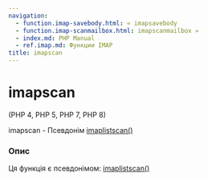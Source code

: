 ```yaml
---
navigation:
  - function.imap-savebody.html: « imapsavebody
  - function.imap-scanmailbox.html: imapscanmailbox »
  - index.md: PHP Manual
  - ref.imap.md: Функции IMAP
title: imapscan
---
```

# imapscan

(PHP 4, PHP 5, PHP 7, PHP 8)

imapscan - Псевдонім [imaplistscan()](function.imap-listscan.html)

### Опис

Ця функція є псевдонімом: [imaplistscan()](function.imap-listscan.html)
